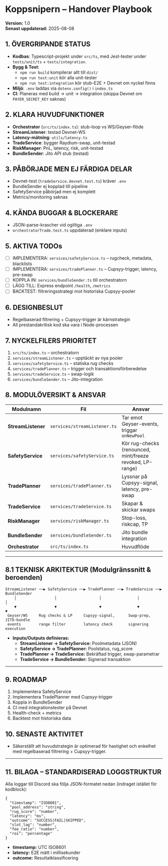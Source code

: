 # Koppsnipern – Handover Playbook

**Version:** 1.0  
**Senast uppdaterad:** 2025-08-08

## 1. ÖVERGRIPANDE STATUS

- **Kodbas**: Typescript-projekt under `src/ts`, med Jest-tester under `tests/unit/ts` + `tests/integration`.
- **Bygg & Test**:
  - `npm run build` kompilerar allt till `dist/`
  - `npm run test:unit` kör alla unit-tester
  - `npm run test:integration` kör stub-E2E + Devnet om nyckel finns
- **Miljö**: `.env` laddas via `dotenv.config()` i `index.ts`
- **CI**: Planeras med build → unit → integration (skippa Devnet om `PAYER_SECRET_KEY` saknas)

## 2. KLARA HUVUDFUNKTIONER

- **Orchestrator** (`src/ts/index.ts`): stub-loop vs WS/Geyser-flöde
- **StreamListener**: testad Devnet-WS
- **Latency-mätning**: `utils/latency.ts`
- **TradeService**: bygger Raydium-swap, unit-testad
- **RiskManager**: PnL, latency, risk, unit-testad
- **BundleSender**: Jito API stub (testad)

## 3. PÅBÖRJADE MEN EJ FÄRDIGA DELAR

- Devnet-test (`tradeService.devnet.test.ts`) kräver `.env`
- BundleSender ej kopplad till pipeline
- SafetyService påbörjad men ej komplett
- Metrics/monitoring saknas

## 4. KÄNDA BUGGAR & BLOCKERARE

- JSON-parse-krascher vid ogiltiga `.env`
- `orchestratorTrade.test.ts` uppdaterad (enklare inputs)

## 5. AKTIVA TODOs

- [ ] IMPLEMENTERA: `services/safetyService.ts` – rugcheck, metadata, blacklists
- [ ] IMPLEMENTERA: `services/tradePlanner.ts` – Cupsyy-trigger, latency, pre-swap
- [ ] KOPPLA IN: `services/bundleSender.ts` till orchestratorn
- [ ] LÄGG TILL: Express endpoint `/health`, `/metrics`
- [ ] BACKTEST: filtreringsstrategi mot historiska Cupsyy-pooler

## 6. DESIGNBESLUT

- Regelbaserad filtrering + Cupsyy-trigger är kärnstrategin
- All prestandakritisk kod ska vara i Node-processen

## 7. NYCKELFILERS PRIORITET

1. `src/ts/index.ts` – orchestratorn
2. `services/streamListener.ts` – upptäckt av nya pooler
3. `services/safetyService.ts` – statiska rug checks
4. `services/tradePlanner.ts` – trigger och transaktionsförberedelse
5. `services/tradeService.ts` – swap-logik
6. `services/bundleSender.ts` – Jito-integration

## 8. MODULÖVERSIKT & ANSVAR

Modulnamn | Fil | Ansvar  
----------|-----|-------  
**StreamListener** | `services/streamListener.ts` | Tar emot Geyser-events, triggar `onNewPool`  
**SafetyService** | `services/safetyService.ts` | Kör rug-checks (renounced, mint/freeze revoked, LP-range)  
**TradePlanner** | `services/tradePlanner.ts` | Lyssnar på Cupsyy-signal, latency, pre-swap  
**TradeService** | `services/tradeService.ts` | Skapar & skickar swaps  
**RiskManager** | `services/riskManager.ts` | Stop-loss, riskcap, TP  
**BundleSender** | `services/bundleSender.ts` | Jito bundle integration  
**Orchestrator** | `src/ts/index.ts` | Huvudflöde  

---

## 8.1 TEKNISK ARKITEKTUR (Modulgränssnitt & beroenden)

    StreamListener ──▶ SafetyService ──▶ TradePlanner ──▶ TradeService ──▶ BundleSender
        │                 │                   │                │                 │
        ▼                 ▼                   ▼                ▼                 ▼
     Geyser/WS     Rug checks & LP     Cupsyy-signal,      Swap-prep,       JITO-bundle
     events        range filter        latency check       signering        execution

- **Inputs/Outputs definieras:**  
  - **StreamListener → SafetyService:** Poolmetadata (JSON)  
  - **SafetyService → TradePlanner:** Poolstatus, rug_score  
  - **TradePlanner → TradeService:** Bekräftad trigger, swap-parametrar  
  - **TradeService → BundleSender:** Signerad transaktion

---

## 9. ROADMAP

1. Implementera SafetyService
2. Implementera TradePlanner med Cupsyy-trigger
3. Koppla in BundleSender
4. CI med integrationstester på Devnet
5. Health-check + metrics
6. Backtest mot historiska data

## 10. SENASTE AKTIVITET

- Säkerställt att huvudstrategin är optimerad för hastighet och enkelhet med regelbaserad filtrering + Cupsyy-trigger.

---

## 11. BILAGA – STANDARDISERAD LOGGSTRUKTUR

Alla loggar till Discord ska följa JSON-formatet nedan (indraget istället för kodblock):

    {
      "timestamp": "ISO8601",
      "pool_address": "string",
      "rug_score": "number",
      "latency": "ms",
      "outcome": "SUCCESS|FAIL|SKIPPED",
      "slot_lag": "number",
      "fee_ratio": "number",
      "roi": "percentage"
    }

- **timestamp:** UTC ISO8601  
- **latency:** E2E mätt i millisekunder  
- **outcome:** Resultatklassificering
